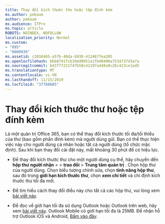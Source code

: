 ```yaml
---
title: Thay đổi kích thước thư hoặc tệp đính kèm
ms.author: pebaum
author: pebaum
ms.audience: ITPro
ms.topic: article
ROBOTS: NOINDEX, NOFOLLOW
localization_priority: Normal
ms.custom:
- "895"
- "8000036"
ms.assetid: c2016465-a57b-40da-b938-412467fea205
ms.openlocfilehash: bbb8741fcb394d0951a1fb40400a7534737d3a7a
ms.sourcegitcommit: b43f77221f47b50c41197a448a9c26c423ce1ad5
ms.translationtype: MT
ms.contentlocale: vi-VN
ms.lasthandoff: 11/15/2019
ms.locfileid: "37769685"
---
```

# <a name="changing-message-or-attachment-size"></a>Thay đổi kích thước thư hoặc tệp đính kèm

Là một quản trị Office 365, bạn có thể thay đổi kích thước tối đa/tối thiểu của thư (bao gồm phần đính kèm) mà người dùng gửi. Bạn có thể thực hiện việc này cho người dùng cá nhân hoặc tất cả người dùng (tổ chức mặc định). Sau khi bạn thay đổi cài đặt này, mất khoảng 30 phút để có hiệu lực.
  
- Để thay đổi kích thước thư cho một người dùng cụ thể, hãy chuyển đến **hộp thư** **người nhận** \> \> **trao đổi** \> **Trung tâm quản trị** . Chọn hộp thư của người dùng. Chọn biểu tượng chỉnh sửa, chọn **tính năng hộp thư**, sau đó trong **giới hạn kích thước thư**, chọn **xem chi tiết** và chỉ định kích thước thư tối đa mới.

- Để tìm hiểu cách thay đổi điều này cho tất cả các hộp thư, vui lòng xem [bài viết này](https://www.microsoft.com/microsoft-365/blog/2015/04/15/office-365-now-supports-larger-email-messages-up-to-150-mb/).

- Để đọc về giới hạn tối đa sử dụng Outlook hoặc Outlook trên web, hãy xem [bài viết này](https://technet.microsoft.com/library/exchange-online-limits.aspx#MessageLimits). Outlook Mobile có giới hạn tối đa là 25MB. Để nhận hỗ trợ Outlook iOS và Android, [Bấm vào đây](https://support.office.com/article/Get-in-app-help-for-Outlook-for-iOS-and-Android-218a22d1-9fa5-4889-b689-de1c63493243).
